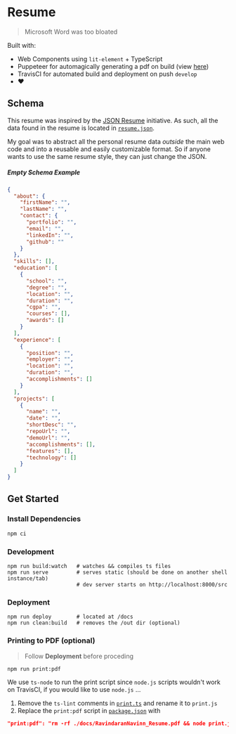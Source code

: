 # Resume
> Microsoft Word was too bloated

Built with:  
  - Web Components using `lit-element` + TypeScript  
  - Puppeteer for automagically generating a pdf on build (view [here](https://github.com/navn-r/resume/blob/master/RavindaranNavinn_Resume.pdf))  
  - TravisCI for automated build and deployment on push `develop`
  - :heart:

## Schema

This resume was inspired by the [JSON Resume](https://jsonresume.org/schema/) initiative. As such, all the data found in the resume is located in [`resume.json`](/assets/resume.json).  

My goal was to abstract all the personal resume data *outside* the main web code and into a reusable and easily customizable format. So if anyone wants to use the same resume style, they can just change the JSON.

##### Empty Schema Example
```json
{
  "about": {
    "firstName": "",
    "lastName": "",
    "contact": {
      "portfolio": "",
      "email": "",
      "linkedIn": "",
      "github": ""
    }
  },
  "skills": [],
  "education": [
    {
      "school": "",
      "degree": "",
      "location": "",
      "duration": "",
      "cgpa": "",
      "courses": [],
      "awards": []
    }
  ],
  "experience": [
    {
      "position": "",
      "employer": "",
      "location": "",
      "duration": "",
      "accomplishments": []
    }
  ],
  "projects": [
    {
      "name": "",
      "date": "",
      "shortDesc": "",
      "repoUrl": "",
      "demoUrl": "",
      "accomplishments": [],
      "features": [],
      "technology": []
    }
  ]
}
```
  
## Get Started

### Install Dependencies
```bash
npm ci
```

### Development
```
npm run build:watch   # watches && compiles ts files
npm run serve         # serves static (should be done on another shell instance/tab)
                      # dev server starts on http://localhost:8000/src
```

### Deployment
```
npm run deploy        # located at /docs
npm run clean:build   # removes the /out dir (optional)
```

### Printing to PDF (optional)  
> Follow **Deployment** before proceding
```
npm run print:pdf
```  

We use `ts-node` to run the print script since `node.js` scripts wouldn't work on TravisCI, if you would like to use `node.js` ...  
  1. Remove the `ts-lint` comments in [`print.ts`](https://github.com/navn-r/resume/blob/develop/assets/print.ts) and rename it to `print.js`  
  2. Replace the `print:pdf` script in [`package.json`](https://github.com/navn-r/resume/blob/develop/package.json) with    
  ```json
  "print:pdf": "rm -rf ./docs/RavindaranNavinn_Resume.pdf && node print.js",
  ```
